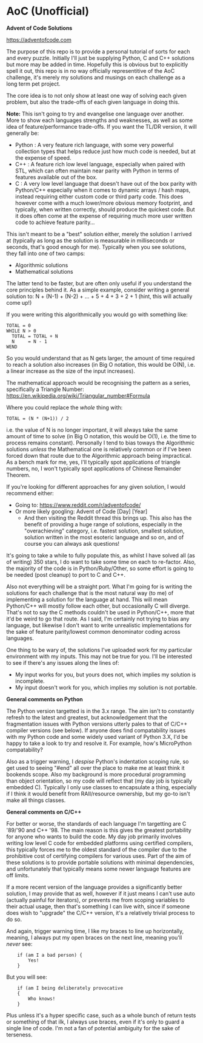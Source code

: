 # AoC (Unofficial)
**Advent of Code Solutions**

https://adventofcode.com

The purpose of this repo is to provide a personal tutorial of sorts for each and every puzzle.  Initially I'll just be supplying Python, C and C++ solutions but more may be added in time.  Hopefully this is obvious but to explicitly spell it out, this repo is in no way officially representitive of the AoC challenge, it's merely my solutions and musings on each challenge as a long term pet project.

The core idea is to not only show at least one way of solving each given problem, but also the trade-offs of each given language in doing this.

**Note:** This isn't going to try and evangelise one language over another.  More to show each languages strengths and weaknesses, as well as some idea of feature/performance trade-offs.  If you want the TL/DR version, it will generally be:
- Python : A very feature rich language, with some very powerful collection types that helps reduce just how much code is needed, but at the expense of speed.
- C++    : A feature rich low level language, especially when paired with STL, which can often maintain near parity with Python in terms of features available out of the box.
- C      : A very low level language that doesn't have out of the box parity with Python/C++ especially when it comes to dynamic arrays / hash maps, instead requiring either custom code or third party code.  This does however come with a much lower/more obvious memory footprint, and typically, when written correctly, should produce the quickest code.  But it does often come at the expense of requiring much more user written code to achieve feature parity...

This isn't meant to be a "best" solution either, merely the solution I arrived at (typically as long as the solution is measurable in milliseconds or seconds, that's good enough for me).  Typically when you see solutions, they fall into one of two camps:

- Algorithmic solutions
- Mathematical solutions

The latter tend to be faster, but are often only useful if you understand the core principles behind it.  As a simple example, consider writing a general solution to: N + (N-1) + (N-2) + ... + 5 + 4 + 3 + 2 + 1 (hint, this will actually come up!)

If you were writing this algorithmically you would go with something like:

    TOTAL = 0
    WHILE N > 0
      TOTAL = TOTAL + N
      N     = N - 1
    WEND

So you would understand that as N gets larger, the amount of time required to reach a solution also increases (in Big O notation, this would be O(N), i.e. a linear increase as the size of the input increases).

The mathematical approach would be recognising the pattern as a series, specifically a Triangle Number: https://en.wikipedia.org/wiki/Triangular_number#Formula

Where you could replace the *whole* thing with:

    TOTAL = (N * (N+1)) / 2

i.e. the value of N is no longer important, it will always take the same amount of time to solve (in Big O notation, this would be O(1), i.e. the time to process remains constant).  Personally I tend to bias toways the Algorithmic solutions *unless* the Mathematical one is relatively common or if I've been forced down that route due to the Algorithmic approach being impractical.  As a bench mark for me, yes, I'll typically spot applications of triangle numbers, no, I won't typically spot applications of Chinese Remainder Theorem.

If you're looking for different approaches for any given solution, I would recommend either:
- Going to: https://www.reddit.com/r/adventofcode/
- Or more likely googling: Advent of Code [Day] [Year]
  - And then visiting the Reddit thread this brings up.  This also has the benefit of providing a huge range of solutions, especially in the "overachieving" category, i.e. fastest solution, smallest solution, solution written in the most esoteric language and so on, and of course you can always ask questions!

It's going to take a while to fully populate this, as whilst I have solved all (as of writing) 350 stars, I do want to take some time on each to re-factor.  Also, the majority of the code is in Python/Ruby/Other, so some effort is going to be needed (post cleanup) to port to C and C++.

Also not everything will be a straight port.  What I'm going for is writing the solutions for each challenge that is the most natural way (to me) of implementing a solution for the language at hand.  This will mean Python/C++ will mostly follow each other, but occasionally C will diverge.  That's not to say the C methods couldn't be used in Python/C++, more that it'd be weird to go that route.  As I said, I'm certainly not trying to bias any language, but likewise I don't want to write unrealistic implementations for the sake of feature parity/lowest common denominator coding across languages.

One thing to be wary of, the solutions I've uploaded work for my particular environment with my inputs.  This may not be true for you.  I'll be interested to see if there's any issues along the lines of:
- My input works for you, but yours does not, which implies my solution is incomplete.
- My input doesn't work for you, which implies my solution is not portable.

**General comments on Python**

The Python version targetted is in the 3.x range.  The aim isn't to constantly refresh to the latest and greatest, but acknowledgement that the fragmentation issues with Python versions utterly pales to that of C/C++ compiler versions (see below).  If anyone does find compatability issues with my Python code and some widely used variant of Python 3.X, I'd be happy to take a look to try and resolve it.  For example, how's MicroPython compatability?

Also as a trigger warning, I *despise* Python's indentation scoping rule, so get used to seeing "#end" all over the place to make me at least think it bookends scope.  Also my background is more procedural programming than object orientation, so my code will reflect that (my day job is typically embedded C).  Typically I only use classes to encapsulate a thing, especially if I think it would benefit from RAII/resource ownership, but my go-to isn't make all things classes.

**General comments on C/C++**

For better or worse, the standards of each language I'm targetting are C '89/'90 and C++ '98.  The main reason is this gives the greatest portability for anyone who wants to build the code.  My day job primarily involves writing low level C code for embedded platforms using certified compilers, this typically forces me to the oldest standard of the compiler due to the prohibitive cost of certifying compilers for various uses.  Part of the aim of these solutions is to provide portable solutions with minimal dependencies, and unfortunately that typically means some newer language features are off limits.

If a more recent version of the language provides a significantly better solution, I may provide that as well, however if it just means I can't use auto (actually painful for iterators), or prevents me from scoping variables to their actual usage, then that's something I can live with, since if someone does wish to "upgrade" the C/C++ version, it's a relatively trivial process to do so.

And again, trigger warning time, I like my braces to line up horizontally, meaning, I always put my open braces on the next line, meaning you'll *never* see:

        if (am I a bad person) {
            Yes!
        }

But you will see:

        if (am I being deliberately provocative
        {
            Who knows!
        }

Plus unless it's a hyper specific case, such as a whole bunch of return tests or something of that ilk, I always use braces, even if it's only to guard a single line of code.  I'm not a fan of potential ambiguity for the sake of terseness.
